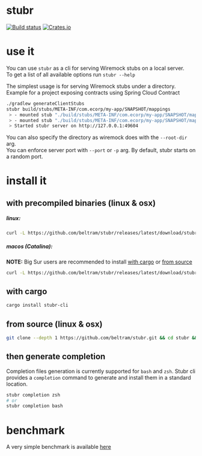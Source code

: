 # stubr

[![Build status](https://github.com/beltram/stubr/workflows/ci/badge.svg)](https://github.com/beltram/stubr/actions)
[![Crates.io](https://img.shields.io/crates/v/stubr.svg)](https://crates.io/crates/stubr-cli)

# use it

You can use `stubr` as a cli for serving Wiremock stubs on a local server.  
To get a list of all available options run `stubr --help`

The simplest usage is for serving Wiremock stubs under a directory.  
Example for a project exposing contracts using Spring Cloud Contract

```bash
./gradlew generateClientStubs
stubr build/stubs/META-INF/com.ecorp/my-app/SNAPSHOT/mappings
 > - mounted stub "./build/stubs/META-INF/com.ecorp/my-app/SNAPSHOT/mappings/find-all.json"
 > - mounted stub "./build/stubs/META-INF/com.ecorp/my-app/SNAPSHOT/mappings/find-by-id.json"
 > Started stubr server on http://127.0.0.1:49604
```

You can also specify the directory as wiremock does with the `--root-dir` arg.  
You can enforce server port with `--port` or `-p` arg. By default, stubr starts on a random port.

# install it

## with precompiled binaries (linux & osx)

##### linux:

```bash
curl -L https://github.com/beltram/stubr/releases/latest/download/stubr-linux.tar.gz | tar xz - -C /usr/local/bin
```

##### macos (Catalina):

**NOTE:** Big Sur users are recommended to install [with cargo](#with-cargo) or [from source](#from-source-linux--osx)

```bash
curl -L https://github.com/beltram/stubr/releases/latest/download/stubr-macos.tar.gz | tar xz - -C /usr/local/bin
```

## with cargo

```bash
cargo install stubr-cli
```

## from source (linux & osx)

```bash
git clone --depth 1 https://github.com/beltram/stubr.git && cd stubr && cargo build --release && mv target/release/stubr /usr/local/bin/
```

## then generate completion

Completion files generation is currently supported for `bash` and `zsh`. Stubr cli provides a `completion` command to
generate and install them in a standard location.

```bash
stubr completion zsh
# or
stubr completion bash
```

# benchmark

A very simple benchmark is available [here](../bench/report.md)